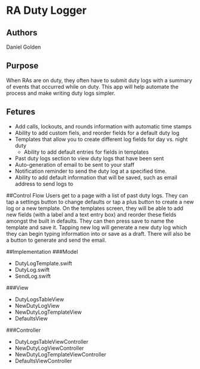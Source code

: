 # RA Duty Logger

## Authors
Daniel Golden

## Purpose
When RAs are on duty, they often have to submit duty logs with a summary of events
that occurred while on duty. This app will help automate the process and make writing
duty logs simpler. 

## Fetures
* Add calls, lockouts, and rounds information with automatic time stamps
* Ability to add custom fiels, and reorder fields for a default duty log
* Templates that allow you to create different log fields for day vs. night duty
  * Ability to add default entries for fields in templates
* Past duty logs section to view duty logs that have been sent
* Auto-generation of email to be sent to your staff
* Notification reminder to send the duty log at a specified time.
* Ability to add default information that will be saved, such as email address to send logs to

##Control Flow
Users get to a page with a list of past duty logs. They can tap a settings button to change
defaults or tap a plus button to create a new log or a new template. On the templates screen,
they will be able to add new fields (with a label and a text entry box) and reorder these fields
amongst the built in defaults. They can then press save to name the template and save it. Tapping
new log will generate a new duty log which they can begin typing information into or save as a
draft. There will also be a button to generate and send the email.

##Implementation
###Model
* DutyLogTemplate.swift
* DutyLog.swift
* SendLog.swift

###View
* DutyLogsTableView
* NewDutyLogView
* NewDutyLogTemplateView
* DefaultsView

###Controller
* DutyLogsTableViewController
* NewDutyLogViewController
* NewDutyLogTemplateViewController
* DefaultsViewController